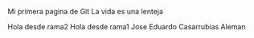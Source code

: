 Mi primera pagina de Git
La vida es una lenteja


Hola desde rama2
Hola desde rama1
Jose Eduardo Casarrubias Aleman

